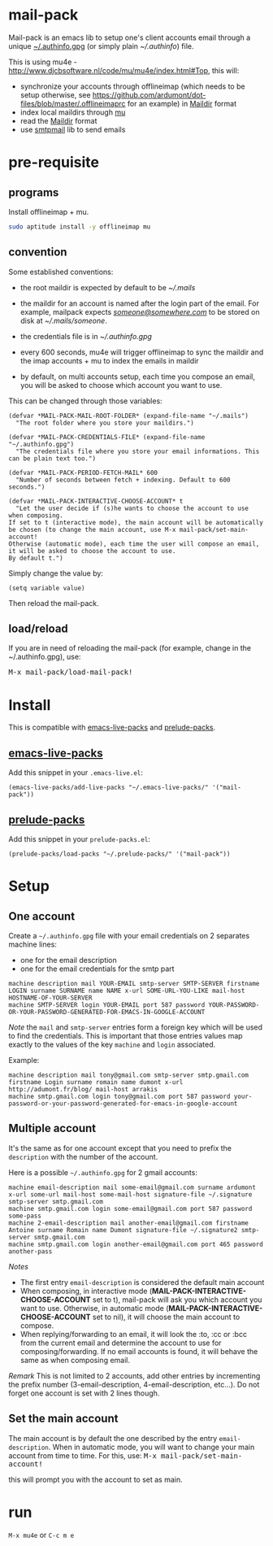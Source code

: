 mail-pack
=========

Mail-pack is an emacs lib to setup one's client accounts email through a unique [~/.authinfo.gpg](http://www.emacswiki.org/emacs-en/GnusAuthinfo) (or simply plain *~/.authinfo*) file.

This is using mu4e - http://www.djcbsoftware.nl/code/mu/mu4e/index.html#Top, this will:
- synchronize your accounts through offlineimap (which needs to be setup otherwise, see https://github.com/ardumont/dot-files/blob/master/.offlineimaprc for an example) in [Maildir](https://en.wikipedia.org/wiki/Maildir) format
- index local maildirs through [mu](http://www.djcbsoftware.nl/code/mu/)
- read the [Maildir](https://en.wikipedia.org/wiki/Maildir) format
- use [smtpmail](https://www.gnu.org/software/emacs/manual/html_mono/smtpmail.html) lib to send emails

# pre-requisite

## programs

Install offlineimap + mu.

```sh
sudo aptitude install -y offlineimap mu
```

## convention

Some established conventions:
- the root maildir is expected by default to be *~/.mails*

- the maildir for an account is named after the login part of the email.
For example, mailpack expects *someone@somewhere.com* to be stored on disk at *~/.mails/someone*.

- the credentials file is in *~/.authinfo.gpg*

- every 600 seconds, mu4e will trigger offlineimap to sync the maildir and the imap accounts + mu to index the emails in maildir

- by default, on multi accounts setup, each time you compose an email, you will be asked to choose which account you want to use.

This can be changed through those variables:

``` elisp
(defvar *MAIL-PACK-MAIL-ROOT-FOLDER* (expand-file-name "~/.mails")
  "The root folder where you store your maildirs.")

(defvar *MAIL-PACK-CREDENTIALS-FILE* (expand-file-name "~/.authinfo.gpg")
  "The credentials file where you store your email informations. This can be plain text too.")

(defvar *MAIL-PACK-PERIOD-FETCH-MAIL* 600
  "Number of seconds between fetch + indexing. Default to 600 seconds.")

(defvar *MAIL-PACK-INTERACTIVE-CHOOSE-ACCOUNT* t
  "Let the user decide if (s)he wants to choose the account to use when composing.
If set to t (interactive mode), the main account will be automatically be chosen (to change the main account, use M-x mail-pack/set-main-account!
Otherwise (automatic mode), each time the user will compose an email, it will be asked to choose the account to use.
By default t.")
```

Simply change the value by:

```elisp
(setq variable value)
```

Then reload the mail-pack.

## load/reload

If you are in need of reloading the mail-pack (for example, change in the ~/.authinfo.gpg), use:

<kbd>M-x mail-pack/load-mail-pack!</kbd>


# Install

This is compatible with [emacs-live-packs](https://github.com/ardumont/emacs-live-packs) and [prelude-packs](https://github.com/ardumont/prelude-packs).

## [emacs-live-packs](https://github.com/ardumont/emacs-live-packs)

Add this snippet in your `.emacs-live.el`:
```elisp
(emacs-live-packs/add-live-packs "~/.emacs-live-packs/" '("mail-pack"))
```

## [prelude-packs](https://github.com/ardumont/prelude-packs)

Add this snippet in your `prelude-packs.el`:
```elisp
(prelude-packs/load-packs "~/.prelude-packs/" '("mail-pack"))
```

# Setup

## One account

Create a `~/.authinfo.gpg` file with your email credentials on 2 separates machine lines:
- one for the email description
- one for the email credentials for the smtp part

```text
machine description mail YOUR-EMAIL smtp-server SMTP-SERVER firstname LOGIN surname SURNAME name NAME x-url SOME-URL-YOU-LIKE mail-host HOSTNAME-OF-YOUR-SERVER
machine SMTP-SERVER login YOUR-EMAIL port 587 password YOUR-PASSWORD-OR-YOUR-PASSWORD-GENERATED-FOR-EMACS-IN-GOOGLE-ACCOUNT
```

*Note* the `mail` and `smtp-server` entries form a foreign key which will be used to find the credentials.
This is important that those entries values map exactly to the values of the key `machine` and `login` associated.

Example:

```text
machine description mail tony@gmail.com smtp-server smtp.gmail.com firstname Login surname romain name dumont x-url http://adumont.fr/blog/ mail-host arrakis
machine smtp.gmail.com login tony@gmail.com port 587 password your-password-or-your-password-generated-for-emacs-in-google-account
```

## Multiple account

It's the same as for one account except that you need to prefix the `description` with the number of the account.

Here is a possible `~/.authinfo.gpg` for 2 gmail accounts:

```text
machine email-description mail some-email@gmail.com surname ardumont x-url some-url mail-host some-mail-host signature-file ~/.signature smtp-server smtp.gmail.com
machine smtp.gmail.com login some-email@gmail.com port 587 password some-pass
machine 2-email-description mail another-email@gmail.com firstname Antoine surname Romain name Dumont signature-file ~/.signature2 smtp-server smtp.gmail.com
machine smtp.gmail.com login another-email@gmail.com port 465 password another-pass
```

*Notes*
- The first entry `email-description` is considered the default main account
- When composing, in interactive mode (**MAIL-PACK-INTERACTIVE-CHOOSE-ACCOUNT** set to t), mail-pack will ask you which account you want to use.
Otherwise, in automatic mode (**MAIL-PACK-INTERACTIVE-CHOOSE-ACCOUNT** set to nil), it will choose the main account to compose.
- When replying/forwarding to an email, it will look the :to, :cc or :bcc from the current email and determine the account to use for composing/forwarding.
If no email accounts is found, it will behave the same as when composing email.

*Remark*
This is not limited to 2 accounts, add other entries by incrementing the prefix number (3-email-description, 4-email-description, etc...).
Do not forget one account is set with 2 lines though.

## Set the main account

The main account is by default the one described by the entry `email-description`.
When in automatic mode, you will want to change your main account from time to time.
For this, use:
<kbd>M-x mail-pack/set-main-account!</kbd>

this will prompt you with the account to set as main.

# run

`M-x mu4e` or `C-c m e`
